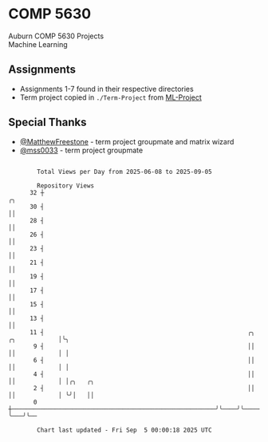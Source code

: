 # COMP 5630
Auburn COMP 5630 Projects  
Machine Learning

## Assignments
- Assignments 1-7 found in their respective directories
- Term project copied in `./Term-Project` from [ML-Project](https://github.com/wumphlett/ML-Project)

## Special Thanks
- [@MatthewFreestone](https://github.com/MatthewFreestone) - term project groupmate and matrix wizard
- [@mss0033](https://github.com/mss0033) - term project groupmate

```

        Total Views per Day from 2025-06-08 to 2025-09-05

        Repository Views
      32 ┼                                                                             ╭╮
      30 ┤                                                                             ││
      28 ┤                                                                             ││
      26 ┤                                                                             ││
      23 ┤                                                                             ││
      21 ┤                                                                             ││
      19 ┤                                                                             ││
      17 ┤                                                                             ││
      15 ┤                                                                             ││
      13 ┤                                                                             ││
      11 ┤                                                         ╭╮    ╭╮            │╰╮
       9 ┤                                                         ││    ││            │ │
       6 ┤                                                         ││    ││            │ │
       4 ┤                                                         ││    ││            │ │╭╮   ╭╮
       2 ┤                                                         ││    ││            │ ╰╯│   ││
       0 ┼─────────────────────────────────────────────────────────╯╰────╯╰────────────╯   ╰───╯╰──

        Chart last updated - Fri Sep  5 00:00:18 2025 UTC
        
```
